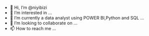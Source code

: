 - 👋 Hi, I’m @niyibizi
- 👀 I’m interested in ...
- 🌱 I’m currently a data analyst using POWER BI,Python and SQL ...
- 💞️ I’m looking to collaborate on ...
- 📫 How to reach me ...

<!---
niyibizi/niyibizi is a ✨ special ✨ repository because its `README.md` (this file) appears on your GitHub profile.
You can click the Preview link to take a look at your changes.
--->
